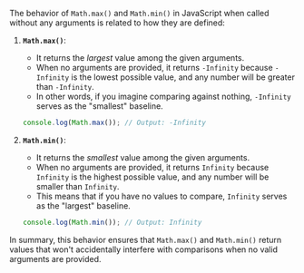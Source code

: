 The behavior of `Math.max()` and `Math.min()` in JavaScript when called without any arguments is related to how they are defined:

1. **`Math.max()`**:
   - It returns the *largest* value among the given arguments.
   - When no arguments are provided, it returns `-Infinity` because `-Infinity` is the lowest possible value, and any number will be greater than `-Infinity`.
   - In other words, if you imagine comparing against nothing, `-Infinity` serves as the "smallest" baseline.

   ```javascript
   console.log(Math.max()); // Output: -Infinity
   ```

2. **`Math.min()`**:
   - It returns the *smallest* value among the given arguments.
   - When no arguments are provided, it returns `Infinity` because `Infinity` is the highest possible value, and any number will be smaller than `Infinity`.
   - This means that if you have no values to compare, `Infinity` serves as the "largest" baseline.

   ```javascript
   console.log(Math.min()); // Output: Infinity
   ```

In summary, this behavior ensures that `Math.max()` and `Math.min()` return values that won't accidentally interfere with comparisons when no valid arguments are provided.